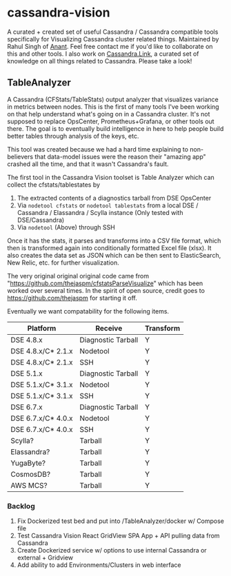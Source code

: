 # cassandra-vision
A curated + created set of useful Cassandra / Cassandra compatible tools specifically for Visualizing Cassandra cluster related things. Maintained by Rahul Singh of [Anant](http://anant.us). Feel free contact me if you'd like to collaborate on this and other tools. I also work on [Cassandra.Link](http://cassandra.link), a curated set of knowledge on all things related to Cassandra. Please take a look!


## TableAnalyzer 
A Cassandra (CFStats/TableStats) output analyzer that visualizes variance in metrics between nodes. This is the first of many tools I've been working on that help understand what's going on in a Cassandra cluster. It's not supposed to replace OpsCenter, Prometheus+Grafana, or other tools out there. The goal is to eventually build intelligence in here to help people build better tables through analysis of the keys, etc. 

This tool was created because we had a hard time explaining to non-believers that data-model issues were the reason their "amazing app" crashed all the time, and that it wasn't Cassandra's fault. 

The first tool in the Cassandra Vision toolset is Table Analyzer which can collect the cfstats/tablestates by
1. The extracted contents of a diagnostics tarball from DSE OpsCenter
2. Via `nodetool cfstats` or `nodetool tablestats` from a local DSE / Cassandra / Elassandra / Scylla instance (Only tested with DSE/Cassandra)
3. Via `nodetool` (Above) through SSH 

Once it has the stats, it parses and transforms into a CSV file format, which then is transformed again into conditionally formatted Excel file (xlsx). 
It also creates the data set as JSON which can be then sent to ElasticSearch, New Relic, etc. for further visualization. 

The very original original original code came from "https://github.com/thejaspm/cfstatsParseVisualize" which has been worked over several times. In the spirit of open source, credit goes to https://github.com/thejaspm for starting it off.  

Eventually we want compatability for the following items. 


|Platform|Receive|Transform|
|-----|-----|-----|
|DSE 4.8.x|Diagnostic Tarball|Y|
|DSE 4.8.x/C* 2.1.x|Nodetool|Y|
|DSE 4.8.x/C* 2.1.x|SSH|Y|
|DSE 5.1.x|Diagnostic Tarball|Y|
|DSE 5.1.x/C* 3.1.x|Nodetool|Y|
|DSE 5.1.x/C* 3.1.x|SSH|Y|
|DSE 6.7.x|Diagnostic Tarball|Y|
|DSE 6.7.x/C* 4.0.x|Nodetool|Y|
|DSE 6.7.x/C* 4.0.x|SSH|Y|
|Scylla?|Tarball|Y|
|Elassandra?|Tarball|Y|
|YugaByte?|Tarball|Y|
|CosmosDB?|Tarball|Y|
|AWS MCS?|Tarball|Y|


### Backlog

1. Fix Dockerized test bed and put into /TableAnalyzer/docker w/ Compose file 
2. Test Cassandra Vision React GridView SPA App + API pulling data from Cassandra 
3. Create Dockerized service w/ options to use internal Cassandra or external + Gridview
4. Add ability to add Environments/Clusters in web interface 
